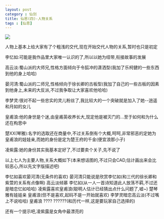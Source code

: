 ```yaml
---
layout: post
category : 仙剑
title: 仙思(四)-人物关系
tags : [仙思]
---
```



![](http://img3.douban.com/view/photo/photo/public/p2188738654.jpg)
 
人物上基本上给大家有了个粗浅的交代,现在开始交代人物的关系,暂时也只是初定
 
李忆如:可能是我作品里大家唯一认识的了,所以以她为纽带,衔接故事的发展
 
高云淡:蜀山派的大师兄,性格方面倾向于令狐冲的潇洒型(我加了乐柯健的一些东西到他的身上哈哈)
 
晏河清:蜀山派的二师兄,性格倾向于徐长卿的古板型(我加了自己的一些古板的因素到他身上,未来的大反派,不过我争取让大家喜欢他哈哈)
 
李梦灵:很对不起一些忠实的灵儿粉丝了,我比较大的一个突破就是加入了她--逍遥和月如的女儿
 
皇甫浪:他的身世是个迷,由皇甫英收养长大,现定他是被灭门的...至于如何和为什么还在构思中
 
楚XX(琴雅):名字的选取还在商量中,不过关系倒有个大概,呵呵,非常邪恶的定她为皇甫浪的娃娃亲,而她的身份是定为楚王府的千金(便宜浪那小子)
 
凌紫露:她的身份其实我基本定好了,不过要卖个关子,先不说了
 
以上七人为主要人物,关系大概如下(本来想话图的,不过只会CAD,估计画出来会比较恶心,所以先文字版描述吧)
 
李忆如喜欢晏河清(无条件的喜欢)
晏河清只能说是欣赏李忆如(和三代的徐长卿和紫萱的关系有点像啊)
高云淡倾慕  李忆如(从一人一首诗知道此人放荡不羁,不过还是暗恋忆如哈哈)
凌紫露喜欢皇甫浪(聪明人估计已经猜出点什么问题了,嘘~)
楚琴雅有娃娃亲 皇甫浪(但不是喜欢,起码不是一开始就喜欢)
李梦灵暗恋高云淡(不过嘴上不说哈哈)
皇甫浪 ???? ??????(和历代一样,这是要玩家自己选择的) 
 
还有一个提示吧,凌紫露是女角中最漂亮的
